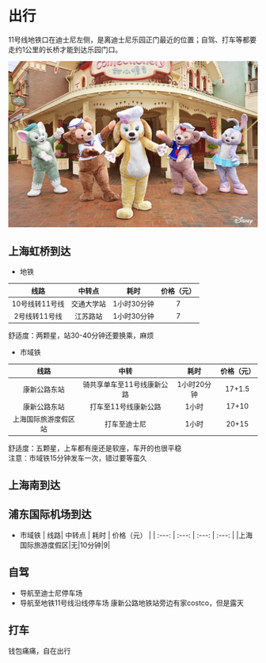 # 出行
11号线地铁口在迪士尼左侧，是离迪士尼乐园正门最近的位置；自驾、打车等都要走约1公里的长桥才能到达乐园门口。
<p align="center">
  <img src="迪士尼/可琦安.jpg" alt="可琦安" width="600"/>
</p>

## 上海虹桥到达
- 地铁

| 线路| 中转点 | 耗时 | 价格（元） |
| :---: | :---: | :---: | :---: |
|10号线转11号线|交通大学站|1小时30分钟|7|
|2号线转11号线|江苏路站|1小时30分钟|7|

舒适度：两颗星，站30-40分钟还要换乘，麻烦
- 市域铁

| 线路 | 中转 | 耗时 | 价格（元） |
| :---: | :---: | :---: | :---:|
|康新公路东站|骑共享单车至11号线康新公路|1小时20分钟|17+1.5|
|康新公路东站|打车至11号线康新公路|1小时|17+10|
|上海国际旅游度假区站|打车至迪士尼|1小时|20+15|

舒适度：五颗星，上车都有座还是软座，车开的也很平稳 \
注意：市域铁15分钟发车一次，错过要等蛮久
## 上海南到达
## 浦东国际机场到达
- 市域铁
| 线路| 中转点 | 耗时 | 价格（元） |
| :---: | :---: | :---: | :---: |
|上海国际旅游度假区|无|10分钟|9|

## 自驾
- 导航至迪士尼停车场
- 导航至地铁11号线沿线停车场
  康新公路地铁站旁边有家costco，但是露天

## 打车
钱包痛痛，自在出行
